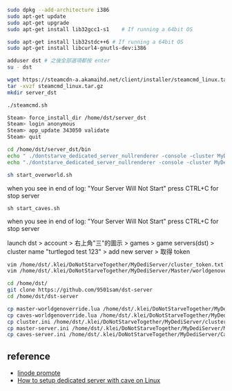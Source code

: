 ```sh
sudo dpkg --add-architecture i386
sudo apt-get update
sudo apt-get upgrade
sudo apt-get install lib32gcc1-s1    # If running a 64bit OS
```

```sh
sudo apt-get install lib32stdc++6 # If running a 64bit OS
sudo apt-get install libcurl4-gnutls-dev:i386
```

```sh
adduser dst # 之後全部選項都按 enter
su - dst
```

```sh
wget https://steamcdn-a.akamaihd.net/client/installer/steamcmd_linux.tar.gz
tar -xvzf steamcmd_linux.tar.gz
mkdir server_dst
```

```sh
./steamcmd.sh
```
```sh
Steam> force_install_dir /home/dst/server_dst
Steam> login anonymous
Steam> app_update 343050 validate
Steam> quit
```
```sh
cd /home/dst/server_dst/bin
echo " ./dontstarve_dedicated_server_nullrenderer -console -cluster MyDediServer -shard Master" > start_overworld.sh
echo "./dontstarve_dedicated_server_nullrenderer -console -cluster MyDediServer -shard Caves" > start_caves.sh
```

```sh
sh start_overworld.sh
```
when you see in end of log: "Your Server Will Not Start"
press CTRL+C for stop server

```
sh start_caves.sh
```
when you see in end of log: "Your Server Will Not Start"
press CTRL+C for stop server

launch dst > account > 右上角"三"的圖示 > games > game servers(dst) > 
cluster name "turtlegod test 123" > add new server > 取得 token

```sh
vim /home/dst/.klei/DoNotStarveTogether/MyDediServer/cluster_token.txt # 貼上 token
vim /home/dst/.klei/DoNotStarveTogether/MyDediServer/Master/worldgenoverride.lua  # 貼上 token
```

```sh
cd /home/dst/
git clone https://github.com/9501sam/dst-server
cd /home/dst/dst-server

cp master-worldgenoverride.lua /home/dst/.klei/DoNotStarveTogether/MyDediServer/Master/worldgenoverride.lua
cp caves-worldgenoverride.lua /home/dst/.klei/DoNotStarveTogether/MyDediServer/Caves/worldgenoverride.lua
cp cluster.ini /home/dst/.klei/DoNotStarveTogether/MyDediServer/cluster.ini
cp master-server.ini /home/dst/.klei/DoNotStarveTogether/MyDediServer/Master/server.ini
cp caves-server.ini /home/dst/.klei/DoNotStarveTogether/MyDediServer/Caves/server.ini
```



## reference
* [linode promote](https://www.youtube.com/watch?v=e-Ymi3W_qc4)
* [How to setup dedicated server with cave on Linux](https://steamcommunity.com/sharedfiles/filedetails/?id=590565473)
